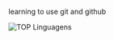 learning to use git and github  

![TOP Linguagens](https://github-readme-stats.vercel.app/api/top-langs/?username=iconoclasst&layout=compact&theme=dracula)  

